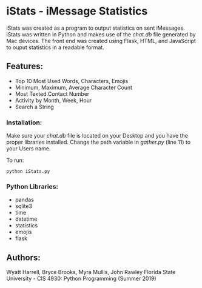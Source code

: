 # iStats - iMessage Statistics

iStats was created as a program to output statistics on sent iMessages. iStats was written in Python and makes use of the <i> chat.db </i> file generated by Mac devices. The front end was created using Flask, HTML, and JavaScript to ouput statistics in a readable format.

## Features:

<ul>
<li>Top 10 Most Used Words, Characters, Emojis</li>
<li>Minimum, Maximum, Average Character Count</li>
<li>Most Texted Contact Number</li>
<li>Activity by Month, Week, Hour</li>
<li>Search a String</li>
</ul>

### Installation:

Make sure your <i>chat.db</i> file is located on your Desktop and you have the proper libraries installed. Change the path variable in <i>gather.py</i> (line 11) to your Users name.
        
To run:
```
python iStats.py
```

### Python Libraries:
<ul>
<li>pandas</li>
<li>sqlite3</li>
<li>time</li>
<li>datetime</li>
<li>statistics</li>
<li>emojis</li>
<li>flask</li>
</ul>

## Authors: 
Wyatt Harrell, Bryce Brooks, Myra Mullis, John Rawley
Florida State University - CIS 4930: Python Programming (Summer 2019)
